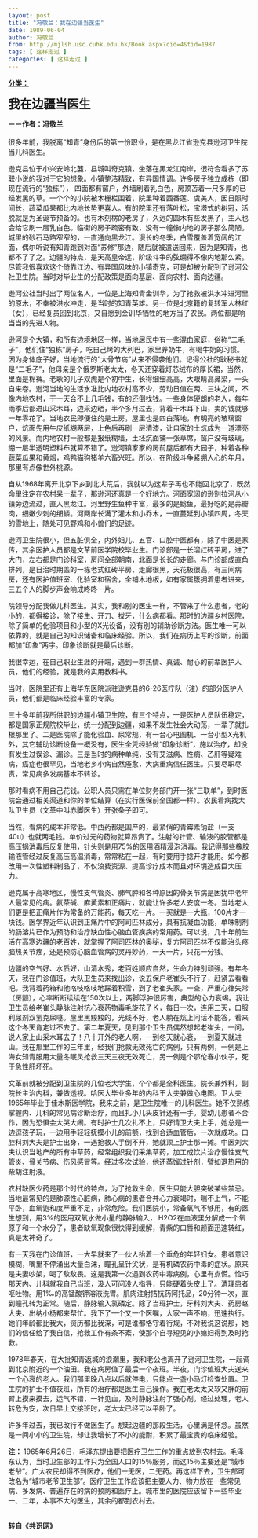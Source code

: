 ```yaml
---
layout: post
title: "冯敬兰：我在边疆当医生"
date: 1989-06-04
author: 冯敬兰
from: http://mjlsh.usc.cuhk.edu.hk/Book.aspx?cid=4&tid=1987
tags: [ 这样走过 ]
categories: [ 这样走过 ]
---
```


<div style="margin: 15px 10px 10px 0px;">
 <div>
  <span id="ctl00_ContentPlaceHolder1_chapter1_SubjectLabel" style="font-weight:bold;text-decoration:underline;">
   分类：
  </span>
 </div>
 <p>
  <strong>
   <font size="5">
    我在边疆当医生
   </font>
  </strong>
 </p>
 <p>
  <strong>
   －－作者：冯敬兰
   <br/>
  </strong>
  <br/>
  很多年前，我脱离“知青”身份后的第一份职业，是在黑龙江省逊克县逊河卫生院当儿科医生。
 </p>
 <p>
  逊克县位于小兴安岭北麓，县城叫奇克镇，坐落在黑龙江南岸，很符合看多了苏联小说的我对于它的想象。小镇整洁精致，有异国情调。许多房子独立成栋（即现在流行的“独栋”）， 四面都有窗户，外墙刷着乳白色，房顶苫着一尺多厚的已经发黑的草。一个个的小院被木栅栏围着，院里种着西番莲、虞美人，因日照时间长，蔬菜瓜果都比内地长势更喜人。有的院里还有落叶松，宝塔式的树冠，活脱就是为圣诞节预备的。也有木刻楞的老房子，久远的圆木有些发黑了，主人也会给它刷一层乳白色。临街的房子疏密有致，没有一幢像内地的房子那么简陋。城里的砂石马路窄窄的，一直通向黑龙江。漫长的冬季，白雪覆盖着宽阔的江面，偶尔听说有知青跑到对面“苏修”那边，随后就被遣送回来，因为是知青，也都不了了之。边疆的特点，是天高皇帝远，阶级斗争的弦绷得不像内地那么紧。尽管我很喜欢这个倚靠江边、有异国风味的小镇奇克，可是却被分配到了逊河公社卫生院。当时对毕业生的分配政策是面向基层、面向农村、面向边疆。
 </p>
 <p>
  逊河公社当时出了两位名人，一位是上海知青金训华，为了抢救被洪水冲进河里的原木，不幸被洪水冲走，是当时的知青英雄。另一位是北京籍的复转军人林红（女），已经复员回到北京，又自愿到金训华牺牲的地方当了农民。两位都是响当当的先进人物。
 </p>
 <p>
  逊河是个大镇，和所有边境地区一样，当地居民中有一些混血家庭，俗称“二毛子”，他们住“独栋”房子，吃自己烤的大列巴，家里养奶牛，有喝牛奶的习惯。因为身体底子好，当地流行的“大骨节病”从来不侵袭他们。记得公社的耿秘书就是“二毛子”，他母亲是个俄罗斯老太太，冬天还穿着灯芯绒布的厚长裙，当然，里面是棉裤。老耿的儿子双虎是个初中生，长得细细高高，大眼睛高鼻梁，一头自来卷。逊河当地的生活水准比内地农村高不少，劳动日值在两、三块之间，不像内地农村，干一天合不上几毛钱，有的还倒找钱。一些身体硬朗的老人，每年雨季后都进山采木耳，边采边晒，半个多月过去，背着干木耳下山，卖的钱就够一年零花了。当地农民即便住的是土房，屋里也是四白落地，有明亮的玻璃窗户，炕面先用牛皮纸糊两层，上色后再刷一层清漆，让自家的土炕成为一道漂亮的风景。而内地农村一般都是报纸糊墙，土坯炕面铺一张草席，窗户没有玻璃，绷一层半透明塑料布就算不错了。逊河镇家家的房前屋后都有大园子，种着各种蔬菜瓜果和黄烟，鸡鸭猫狗猪羊六畜兴旺。所以，在阶级斗争紧绷人心的年月，那里有点像世外桃源。
 </p>
 <p>
  自从1968年离开北京下乡到北大荒后，我就以为这辈子再也不能回北京了，既然命里注定在农村呆一辈子，那逊河还真是一个好地方。河面宽阔的逊别拉河从小镇旁边流过，直入黑龙江。河里野生鱼种丰富，最多的是鲶鱼，最好吃的是蒜瓣肉，细嫩少刺的细鳞。河两岸长满了灌木和小乔木，一直蔓延到小镇四周，冬天的雪地上，随处可见野鸡和小兽们的足迹。
 </p>
 <p>
  逊河卫生院很小，但五脏俱全，内外妇儿、五官、口腔中医都有，除了中医是家传，其余医护人员都是文革前医学院校毕业生。门诊部是一长溜红砖平房，进了大门，左右都是门诊科室，房间全部朝南，北面是长长的走廊。与门诊部成直角排列，是日治时期盖的一栋老式红砖平房，走廊很黑，天花板很高，有三间病房，还有医护值班室、化验室和宿舍，全铺木地板，如有家属簇拥着患者进来，三五个人的脚步声会响成咚咚一片。
 </p>
 <p>
  院领导分配我做儿科医生。其实，我和别的医生一样，不管来了什么患者，老的小的，都得接诊，除了接生、开刀、拔牙，什么病都看。那时的边疆乡村医院，除了简单的化验项目和小型的X光设备，没有别的辅助诊断方法。医生唯一可以依靠的，就是自己的知识储备和临床经验。所以，我们在病历上写的诊断，前面都加“印象”两字。印象诊断就是最后诊断。
 </p>
 <p>
  我很幸运，在自己职业生涯的开端，遇到一群热情、真诚、耐心的前辈医护人员，他们的经验，就是我的实用教科书。
 </p>
 <p>
  当时，医院里还有上海华东医院派驻逊克县的6-26医疗队（注）的部分医护人员，他们都是临床经验丰富的专家。
 </p>
 <p>
  三十多年前我所供职的边疆小镇卫生院，有三个特点，一是医护人员队伍稳定，都是国家正规院校毕业，统一分配到边疆，如果不发生社会大动荡，一辈子就扎根那里了。二是医院除了能化验血、尿常规，有一台心电图机、一台小型X光机外，其它辅助诊断设备一概没有，医生全凭经验做“印象诊断”，施以治疗，却没有发生过误诊、漏诊。三是当时的病种单纯，没有艾滋病、性病、乙肝等疑难病，癌症也很罕见，当地老乡小病自然痊愈，大病重病信任医生。只要尽职尽责，常见病多发病基本不转诊。
 </p>
 <p>
  那时看病不用自己花钱。公职人员只需在单位财务部门开一张“三联单”，到时医院会通过相关渠道和你的单位结算（在实行医保前全国都一样）。农民看病找大队卫生员（文革中叫赤脚医生）开张条子即可。
 </p>
 <p>
  当然，看病的成本非常低。中西药都是国产的，最紧俏的青霉素钠盐（一支40u）也就两毛钱。单价过元的药物就算昂贵了。注射的针管、输液的胶管都是高压锅消毒后反复使用，针头则是用75%的医用酒精浸泡消毒。我记得那些橡胶输液管经过反复高压高温消毒，常常粘在一起，有时要用手捻开才能用。如今都改用一次性塑料制品了，不仅浪费资源、提高诊疗成本而且对环境造成巨大压力。
 </p>
 <p>
  逊克属于高寒地区，慢性支气管炎、肺气肿和各种原因的骨关节病是困扰中老年人最常见的病。氨茶碱、麻黄素和正痛片，就能让许多老人安度一冬。当地老人们更是把正痛片作为常备的万能药，每天吃一片。一买就是一大瓶，100片才一块钱。医学界近年认识到正痛片中的阿司匹林成分，具有抗凝血功能，单味制剂的肠溶片已作为预防和治疗缺血性心脑血管疾病的常用药。可以说，几十年前生活在高寒边疆的老百姓，就掌握了阿司匹林的奥秘，复方阿司匹林不仅能治头疼脑热关节疼，还是预防心脑血管病的灵丹妙药，一天一片，只花一分钱。
 </p>
 <p>
  边疆的空气好、水质好，山清水秀，老百姓顺应自然，生命力特别顽强。有年冬天，我在门诊值班，大队卫生员来找出诊，说五保户老崔头不行了，赶紧去看看吧。我背着药箱和他咯吱咯吱地踩着积雪，到了老崔头家。一查，严重心律失常（房颤），心率断断续续在150次以上，两脚浮肿很厉害，典型的心力衰竭。我让卫生员给老崔头静脉注射抗心衰药物毒毛旋花子Ｋ，每日一次，连用三天，口服利尿剂双氢克尿噻。屋里黑黢黢的，光线不好，老人躺在炕上问话不能答，看来这个冬天肯定过不去了。第二年夏天，见到那个卫生员偶然想起老崔头，一问，说人家上山采木耳去了！八十开外的老人啊，一到冬天就心衰，一到夏天就进山。我在那里工作的三年里，经我们抢救无效死亡的病例，只有两例，一例是上海女知青服用大量冬眠灵抢救三天三夜无效死亡，另一例是个鄂伦春小伙子，死于急性肝坏死。
 </p>
 <p>
  文革前就被分配到卫生院的几位老大学生，个个都是全科医生。院长兼外科，副院长主治内科，兼做透视。哈医大毕业多年的内科王大夫兼做心电图。卫大夫1965年毕业于佳木斯医学院，我来之前，是卫生院唯一的儿科医生。她不仅熟练掌握内、儿科的常见病诊断治疗，而且扎小儿头皮针还有一手。婴幼儿患者不合作，因为恐惧会大哭大闹。有时护士几次扎不上，只好请卫大夫上手，她总是一边逗孩子玩，一边用手轻轻抚摸小儿的前额，找到合适血管后，一次就成功。口腔科刘大夫是护士出身，一遇抢救人手倒不开，她就顶上护士那一摊。中医刘大夫认识当地产的所有中草药，经常组织我们采集草药，加工成饮片治疗慢性支气管炎、骨关节病、伤风感冒等。经过多次试验，他还蒸馏过针剂，譬如退热用的柴胡注射液。
 </p>
 <p>
  农村缺医少药是那个时代的特点，为了抢救生命，医生只能大胆突破某些禁忌。当地最常见的是肺源性心脏病，肺心病的患者合并心力衰竭时，喘不上气，不能平卧，血氧饱和度严重不足，非常危险。我们医院小，常备氧气不够用，有的医生想到，用3%的医用双氧水做小量的静脉输入， H2O2在血液里分解成一个氧原子和一个水分子，患者缺氧现象很快得到缓解，青紫的口唇和颜面迅速转红，真是太神奇了。
 </p>
 <p>
  有一天我在门诊值班，一大早就来了一伙人抬着一个垂危的年轻妇女。患者意识模糊，嘴里不停涌出大量白沫，瞳孔呈针尖状，是有机磷农药中毒的症状。原来是夫妻吵架，喝了敌敌畏。这是我第一次遇到农药中毒病例，心里有点慌。恰巧那天内、儿科就我自己当班，没人可问没人指导，只能硬着头皮上了。清理患者呕吐物。用1‰的高锰酸钾溶液洗胃。肌肉注射拮抗药阿托品，20分钟一次，直到瞳孔转为正常。随后，静脉输入氯磷定。除了当班护士，牙科刘大夫、药房赵大夫、出纳小杨都来帮忙。我下了一个又一个医嘱，大家一声不响，迅速执行。她们年龄都比我大，资历都比我深，可是谁都恪守着行规，不对我说这说那，她们的信任给了我自信，抢救工作有条不紊，使那个自寻短见的小媳妇得到及时抢救。
 </p>
 <p>
  1978年春天，在大批知青返城的浪潮里，我和老公也离开了逊河卫生院，一起调到北京附近的一个油田。我在病房值了最后一个夜班。半夜，门诊值班大夫送来一个心衰的老人。我们那里晚八点以后就停电，只能点一盏小马灯检查处置。卫生院的护士不值夜班，所有的治疗都是医生自己操作。我在老太太又软又胖的前臂上摸来摸去，运气不错，一针见血，及时静脉注射了强心剂。经过处理，老人转危为安，次日早上交接班时，老太太已经可以平卧了。
 </p>
 <p>
  许多年过去，我已改行不做医生了。想起边疆的那段生活，心里满是怀念。虽然是一间小小的卫生院，却让我增长了不小的能耐，积累了最宝贵的临床经验。
 </p>
 <p>
  <strong>
   注：
  </strong>
  1965年6月26日，毛泽东提出要把医疗卫生工作的重点放到农村去。毛泽东认为，当时卫生部的工作只为全国人口的15％服务，而这15％主要还是“城市老爷”。广大农民却得不到医疗，他们一无医，二无药。再这样下去，卫生部可改名为“城市老爷卫生部”。医疗卫生工作应该把主要人力、物力放在一些常见病、多发病、普遍存在的病的预防和医疗上。城市里的医院应该留下一些毕业一、二年，本事不大的医生，其余的都到农村去。
 </p>
 <p>
  <br/>
  <strong>
   转自《共识网》
  </strong>
 </p>
</div>

